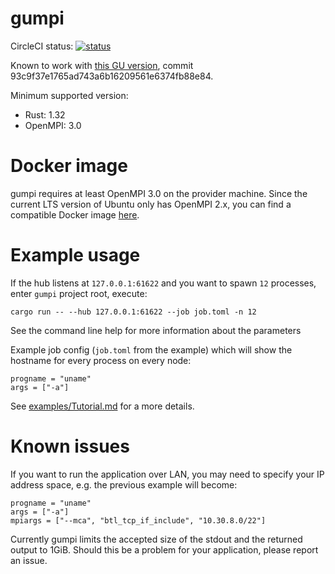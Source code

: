 # gumpi
CircleCI status: [![status](https://circleci.com/gh/golemfactory/gumpi.svg?style=svg)](https://circleci.com/gh/golemfactory/gumpi)

Known to work with [this GU version](https://github.com/golemfactory/golem-unlimited/tree/gumpi-freeze), commit 93c9f37e1765ad743a6b16209561e6374fb88e84.

Minimum supported version:
* Rust: 1.32
* OpenMPI: 3.0

# Docker image

gumpi requires at least OpenMPI 3.0 on the provider machine. Since the current LTS version of Ubuntu only has OpenMPI 2.x, you can find a compatible Docker image [here](https://github.com/marmistrz/docker-openmpi).

# Example usage

If the hub listens at `127.0.0.1:61622` and you want to spawn `12` processes, enter `gumpi` project root, execute:
```
cargo run -- --hub 127.0.0.1:61622 --job job.toml -n 12
```

See the command line help for more information about the parameters

Example job config (`job.toml` from the example) which will show the hostname for every process on every node:

```
progname = "uname"
args = ["-a"]
```

See [examples/Tutorial.md](examples/Tutorial.md) for a more details.

# Known issues
If you want to run the application over LAN, you may need to specify your IP address space, e.g. the previous example will become:

```
progname = "uname"
args = ["-a"]
mpiargs = ["--mca", "btl_tcp_if_include", "10.30.8.0/22"]
```

Currently gumpi limits the accepted size of the stdout and the returned output to 1GiB. Should this be a problem for your application, please report an issue.
